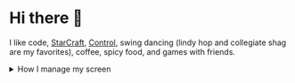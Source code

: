<!--
**NullVoxPopuli/NullVoxPopuli** is a ✨ _special_ ✨ repository because its `README.md` (this file) appears on your GitHub profile.

Here are some ideas to get you started:

- 🔭 I’m currently working on ...
- 🌱 I’m currently learning ...
- 👯 I’m looking to collaborate on ...
- 🤔 I’m looking for help with ...
- 💬 Ask me about ...
- 📫 How to reach me: ...
- 😄 Pronouns: ...
- ⚡ Fun fact: ...
-->
# Hi there 👋

I like code, [StarCraft](https://starcraft2.com/en-us/profile/1/1/724361), [Control](https://www.remedygames.com/games/control/), swing dancing (lindy hop and collegiate shag are my favorites), coffee, spicy food, and games with friends.

<img src="https://github-readme-stats.vercel.app/api?username=NullVoxPopuli&&show_icons=true" alt="" role="presentation" />

<details><summary>How I manage my screen</summary>

When working on a project, I'll have one workspace / vitual desktop that looks like this for each project
```
┌──────────────────────┬──────────────┬───────┐
│                      │              │       │
│                      │              ├───────┤
│         Editor       │    Browser   │       │
│                      │              ├───────┤
│                      ├──────┬───────┤       │
│                      │      |       ├───────┤
└──────────────────────┴──────┴───────┴───────┘
```
The smaller empty rectangles are terminals.

And then for chat / discord / slack, it'll look something like this:
```
┌──────────────────────┬──────────────┬───────┐
│                      │              │       │
│                      │              ├───────┤
│         Browser      │    Discord   │       │
│                      │              ├───────┤
│                      │              │       │
│                      │              ├───────┤
└──────────────────────┴──────────────┴───────┘
```
Where all the terminals on the right are temporary for trying stuff out.

Floating window managers (MacOS, Windows) are suboptimal for me.
MacOS, in particular, is really bad, and even all the paid tiling software doesn't do what https://i3wm.org/ does

</details>
